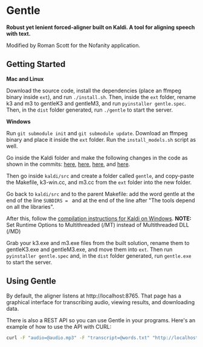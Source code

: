 # Gentle
**Robust yet lenient forced-aligner built on Kaldi. A tool for aligning speech with text.**

Modified by Roman Scott for the Nofanity application.

## Getting Started
**Mac and Linux**

Download the source code, install the dependencies (place an ffmpeg binary inside ```ext```), and run ```./install.sh```. Then, inside the ```ext``` folder, rename k3 and m3 to gentleK3 and gentleM3, and run ```pyinstaller gentle.spec```. Then, in the ```dist``` folder generated, run ```./gentle``` to start the server.

**Windows**

Run ```git submodule init``` and ``git submodule update``. Download an ffmpeg binary and place it inside the ```ext``` folder. Run the ```install_models.sh``` script as well.

Go inside the Kaldi folder and make the following changes in the code as shown in the commits: [here](https://github.com/kaldi-asr/kaldi/commit/4507183f30e5e517ecbd577cd3b0e9d3e0c300cd), [here](https://github.com/kaldi-asr/kaldi/commit/67cabd02622fd7f72b896bfe5705f55c790555bc), [here](https://github.com/kaldi-asr/kaldi/commit/21cfe99c5e08a35eb410ce3cc28d150fd4cb7505), and [here](https://github.com/kaldi-asr/kaldi/commit/c747ed5d51687003f995f859b449cb64dc0fc0c7).

Then go inside ```kaldi/src``` and create a folder called ```gentle```, and copy-paste the Makefile, k3-win.cc, and m3.cc from the ```ext``` folder into the new folder.

Go back to ```kaldi/src``` and to the parent Makefile: add the word gentle at the end of the line ```SUBDIRS = ``` and at the end of the line after "The tools depend on all the libraries".

After this, follow the [compilation instructions for Kaldi on Windows](https://github.com/kaldi-asr/kaldi/blob/21cfe99c5e08a35eb410ce3cc28d150fd4cb7505/windows/INSTALL.md). **NOTE:** Set Runtime Options to Multithreaded (/MT) instead of Multithreaded DLL (/MD)

Grab your k3.exe and m3.exe files from the built solution, rename them to gentleK3.exe and gentleM3.exe, and move them into ```ext```. Then run ```pyinstaller gentle.spec``` and, in the ```dist``` folder generated, run ```gentle.exe``` to start the server.

## Using Gentle

By default, the aligner listens at http://localhost:8765. That page has a graphical interface for transcribing audio, viewing results, and downloading data.

There is also a REST API so you can use Gentle in your programs. Here's an example of how to use the API with CURL:

```bash
curl -F "audio=@audio.mp3" -F "transcript=@words.txt" "http://localhost:8765/transcriptions?async=false"
```
